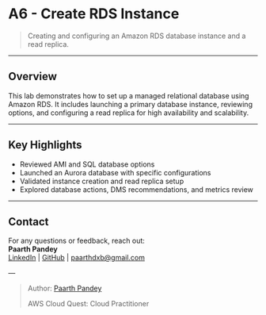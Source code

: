 # A6 - Create RDS Instance

> Creating and configuring an Amazon RDS database instance and a read replica.

---

## Overview

This lab demonstrates how to set up a managed relational database using Amazon RDS. It includes launching a primary database instance, reviewing options, and configuring a read replica for high availability and scalability.

---

## Key Highlights

- Reviewed AMI and SQL database options
- Launched an Aurora database with specific configurations
- Validated instance creation and read replica setup
- Explored database actions, DMS recommendations, and metrics review

---

## Contact

For any questions or feedback, reach out:  
**Paarth Pandey**  
[LinkedIn](https://www.linkedin.com/in/paarth-pandey-13779529b/) | [GitHub](https://github.com/paarthpandey10) | paarthdxb@gmail.com

—

> Author: [Paarth Pandey](https://github.com/paarthpandey10)  
>  
> AWS Cloud Quest: Cloud Practitioner
